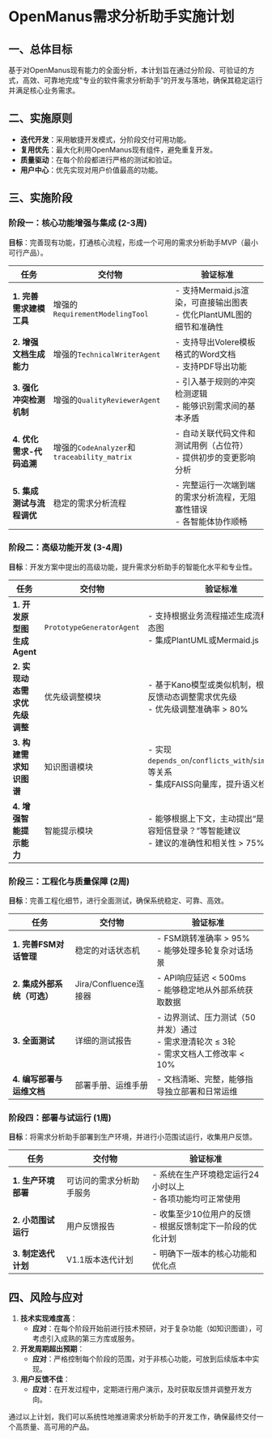 # OpenManus需求分析助手实施计划

## 一、总体目标
基于对OpenManus现有能力的全面分析，本计划旨在通过分阶段、可验证的方式，高效、可靠地完成“专业的软件需求分析助手”的开发与落地，确保其稳定运行并满足核心业务需求。

## 二、实施原则
*   **迭代开发**：采用敏捷开发模式，分阶段交付可用功能。
*   **复用优先**：最大化利用OpenManus现有组件，避免重复开发。
*   **质量驱动**：在每个阶段都进行严格的测试和验证。
*   **用户中心**：优先实现对用户价值最高的功能。

## 三、实施阶段

### 阶段一：核心功能增强与集成 (2-3周)

**目标**：完善现有功能，打通核心流程，形成一个可用的需求分析助手MVP（最小可行产品）。

| 任务                               | 交付物                                     | 验证标准                                                               |
| ---------------------------------- | ------------------------------------------ | ---------------------------------------------------------------------- |
| **1. 完善需求建模工具**            | 增强的`RequirementModelingTool`            | - 支持Mermaid.js渲染，可直接输出图表<br>- 优化PlantUML图的细节和准确性 |
| **2. 增强文档生成能力**            | 增强的`TechnicalWriterAgent`               | - 支持导出Volere模板格式的Word文档<br>- 支持PDF导出功能                |
| **3. 强化冲突检测机制**            | 增强的`QualityReviewerAgent`               | - 引入基于规则的冲突检测逻辑<br>- 能够识别需求间的基本矛盾         |
| **4. 优化需求-代码追溯**           | 增强的`CodeAnalyzer`和`traceability_matrix` | - 自动关联代码文件和测试用例（占位符）<br>- 提供初步的变更影响分析     |
| **5. 集成测试与流程调优**          | 稳定的需求分析流程                         | - 完整运行一次端到端的需求分析流程，无阻塞性错误<br>- 各智能体协作顺畅 |

### 阶段二：高级功能开发 (3-4周)

**目标**：开发方案中提出的高级功能，提升需求分析助手的智能化水平和专业性。

| 任务                               | 交付物                                     | 验证标准                                                               |
| ---------------------------------- | ------------------------------------------ | ---------------------------------------------------------------------- |
| **1. 开发原型图生成Agent**         | `PrototypeGeneratorAgent`                  | - 支持根据业务流程描述生成流程图和状态图<br>- 集成PlantUML或Mermaid.js |
| **2. 实现动态需求优先级调整**      | 优先级调整模块                             | - 基于Kano模型或类似机制，根据用户反馈动态调整需求优先级<br>- 优先级调整准确率 > 80% |
| **3. 构建需求知识图谱**            | 知识图谱模块                               | - 实现`depends_on`/`conflicts_with`/`similar_to`等关系<br>- 集成FAISS向量库，提升语义检索能力 |
| **4. 增强智能提示能力**            | 智能提示模块                               | - 能够根据上下文，主动提出“是否需兼容短信登录？”等智能建议<br>- 建议的准确性和相关性 > 75% |

### 阶段三：工程化与质量保障 (2周)

**目标**：完善工程化细节，进行全面测试，确保系统稳定、可靠、高效。

| 任务                               | 交付物                                     | 验证标准                                                               |
| ---------------------------------- | ------------------------------------------ | ---------------------------------------------------------------------- |
| **1. 完善FSM对话管理**             | 稳定的对话状态机                           | - FSM跳转准确率 > 95%<br>- 能够处理多轮复杂对话场景                  |
| **2. 集成外部系统（可选）**        | Jira/Confluence连接器                      | - API响应延迟 < 500ms<br>- 能够稳定地从外部系统获取数据              |
| **3. 全面测试**                    | 详细的测试报告                             | - 边界测试、压力测试（50并发）通过<br>- 需求澄清轮次 ≤ 3轮<br>- 需求文档人工修改率 < 10% |
| **4. 编写部署与运维文档**          | 部署手册、运维手册                         | - 文档清晰、完整，能够指导独立部署和日常运维                         |

### 阶段四：部署与试运行 (1周)

**目标**：将需求分析助手部署到生产环境，并进行小范围试运行，收集用户反馈。

| 任务                               | 交付物                                     | 验证标准                                                               |
| ---------------------------------- | ------------------------------------------ | ---------------------------------------------------------------------- |
| **1. 生产环境部署**                | 可访问的需求分析助手服务                   | - 系统在生产环境稳定运行24小时以上<br>- 各项功能均可正常使用         |
| **2. 小范围试运行**                | 用户反馈报告                               | - 收集至少10位用户的反馈<br>- 根据反馈制定下一阶段的优化计划         |
| **3. 制定迭代计划**                | V1.1版本迭代计划                           | - 明确下一版本的核心功能和优化点                                       |

## 四、风险与应对

1.  **技术实现难度高**：
    *   **应对**：在每个阶段开始前进行技术预研，对于复杂功能（如知识图谱），可考虑引入成熟的第三方库或服务。
2.  **开发周期超出预期**：
    *   **应对**：严格控制每个阶段的范围，对于非核心功能，可放到后续版本中实现。
3.  **用户反馈不佳**：
    *   **应对**：在开发过程中，定期进行用户演示，及时获取反馈并调整开发方向。

通过以上计划，我们可以系统性地推进需求分析助手的开发工作，确保最终交付一个高质量、高可用的产品。
